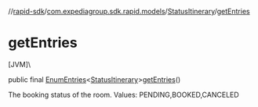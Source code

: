 //[rapid-sdk](../../../index.md)/[com.expediagroup.sdk.rapid.models](../index.md)/[StatusItinerary](index.md)/[getEntries](get-entries.md)

# getEntries

[JVM]\

public final [EnumEntries](https://kotlinlang.org/api/latest/jvm/stdlib/kotlin.enums/-enum-entries/index.html)&lt;[StatusItinerary](index.md)&gt;[getEntries](get-entries.md)()

The booking status of the room. Values: PENDING,BOOKED,CANCELED
